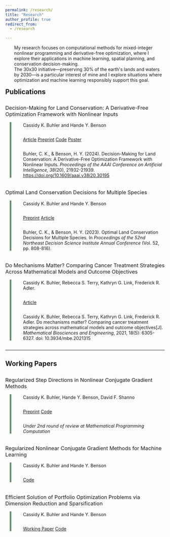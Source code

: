 ```yaml
---
permalink: /research/
title: "Research"
author_profile: true
redirect_from:
  - /research

---
```

<style type='text/css'>
  	h2 {
	margin-bottom: -1em;
  	}

  	h3 {
	margin-top: 3em;
	font-weight:normal;
  	}

	
	p {
	margin-left: 2em;
	margin-bottom: -1em;
	} 

	.container {
   	 position: relative;
	margin-left: 2em;
	margin-top: 15px;
  	}	

	.vertical {
	border-left: 5px solid #609162;
	height: 100%;
	position: absolute;
	margin-left: -1em;
	margin-top: -1px;
	display: inline-block;
	}	
	

	br {
	line-height: 200%;
	}


</style>



My research focuses on computational methods for mixed-integer nonlinear programming and derivative-free optimization, where I explore their applications in machine learning, spatial planning, and conservation decision-making.


The 30x30 initiative&mdash;preserving 30% of the earth's lands and waters by 2030&mdash;is a particular interest of mine and I explore situations where optimization and machine learning responsibly support this goal. 




## Publications


### Decision-Making for Land Conservation: A Derivative-Free Optimization Framework with Nonlinear Inputs 


<div class="container">
  <div class="vertical"></div>

Cassidy K. Buhler and Hande Y. Benson 
<div style="line-height: 85%;">
    <br>
</div>

<a href="https://doi.org/10.1609/aaai.v38i20.30195" target="_blank" rel="noopener noreferrer" class = "btn--research">Article</a>
<a href="https://arxiv.org/abs/2308.11549" target="_blank" rel="noopener noreferrer" class = "btn--research">Preprint</a>
 <a href="https://github.com/cassiebuhler/conservation-dfo" target="_blank"  rel="noopener noreferrer" class = "btn--research">Code</a> 
<a href="/files/AAAI24_Poster.pdf" target="_blank"  rel="noopener noreferrer" class = "btn--research">Poster</a> 

<div style="line-height: 85%;">
    <br>
</div>

Buhler, C. K., & Benson, H. Y. (2024). Decision-Making for Land Conservation: A Derivative-Free Optimization Framework with Nonlinear Inputs. <i>Proceedings of the AAAI Conference on Artificial Intelligence, 38</i>(20), 21932-21939. https://doi.org/10.1609/aaai.v38i20.30195


</div>

### Optimal Land Conservation Decisions for Multiple Species

<div class="container">
  <div class="vertical"></div>


Cassidy K. Buhler and Hande Y. Benson 

<div style="line-height: 85%;">
    <br>
</div>

<a href="https://arxiv.org/abs/2307.11863" target="_blank" rel="noopener noreferrer" class = "btn--research">Preprint</a>
<a href="https://nedsi.decisionsciences.org/wp-content/uploads/sites/5/2024/01/3134_ExOrdo-nedsi2023-Version-4.pdf" target="_blank" rel="noopener noreferrer" class = "btn--research">Article</a>

<div style="line-height: 85%;">
    <br>
</div>

Buhler, C. K., & Benson, H. Y. (2023). Optimal Land Conservation Decisions for Multiple Species. In <i>Proceedings of the 52nd Northeast Decision Science Institute Annual Conference</i> (Vol. 52, pp. 808-816).

</div>

### Do Mechanisms Matter? Comparing Cancer Treatment Strategies Across Mathematical Models and Outcome Objectives

<div class="container">
  <div class="vertical"></div>

Cassidy K. Buhler, Rebecca S. Terry, Kathryn G. Link, Frederick R. Adler. 
<div style="line-height:85%;">
    <br>
</div>

<a href="https://www.aimspress.com/article/doi/10.3934/mbe.2021315" target="_blank" rel="noopener noreferrer" class = "btn--research">Article</a>

<div style="line-height:85%;">
    <br>
</div>

Cassidy K. Buhler, Rebecca S. Terry, Kathryn G. Link, Frederick R. Adler. Do mechanisms matter? Comparing cancer treatment strategies across mathematical models and outcome objectives[J]. <i>Mathematical Biosciences and Engineering</i>, 2021, 18(5): 6305-6327. doi: 10.3934/mbe.2021315

</div>

<div style="line-height:150%;">
    <br>
</div>


<hr style="height:2px;border-width:0;color:gray;background-color:gray">



## Working Papers

### Regularized Step Directions in Nonlinear Conjugate Gradient Methods

<div class="container">
  <div class="vertical"></div>

Cassidy K. Buhler, Hande Y. Benson, David F. Shanno


<div style="line-height: 85%;">
    <br>
</div>



<a href="https://arxiv.org/abs/2110.06308" target="_blank" rel="noopener noreferrer" class = "btn--research">Preprint</a>
<a href="https://github.com/cassiebuhler/ConminCG" target="_blank" rel="noopener noreferrer" class = "btn--research">Code</a>

<div style="line-height:85%;">
    <br>
</div>

<i>Under 2nd round of review at Mathematical Programming Computation</i>

</div>




### Regularized Nonlinear Conjugate Gradient Methods for Machine Learning

<div class="container">
  <div class="vertical"></div>

Cassidy K. Buhler and Hande Y. Benson


<div style="line-height: 85%;">
    <br>
</div>



<a href="https://github.com/cassiebuhler/ConminCG" target="_blank" rel="noopener noreferrer" class = "btn--research">Code</a>

</div>


### Efficient Solution of Portfolio Optimization Problems via Dimension Reduction and Sparsification

<div class="container">
  <div class="vertical"></div>

Cassidy K. Buhler and Hande Y. Benson

<div style="line-height: 85%;">
    <br>
</div>

<a href="https://arxiv.org/abs/2306.12639" target="_blank"  rel="noopener noreferrer" class = "btn--research">Working Paper</a>
<a href="https://github.com/cassiebuhler/PODS" target="_blank"  rel="noopener noreferrer" class = "btn--research">Code</a>

</div>



